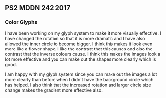 ## PS2 MDDN 242 2017

### Color Glyphs

I have been working on my glyph system to make it more visually effective. I have changed the rotation so that it is more dramatic and I have also allowed the inner circle to become bigger. I think this makes it look even more like a flower shape. I like the contrast that this causes and also the contrast that the inverse colours cause. I think this makes the images look a lot more effective and you can make out the shapes more clearly which is good. 

I am happy with my glyph system since you can make out the images a lot more clearly than before when I didn't have the background circle which has helped. I also think that the increased rotation and larger circle size change makes the gradient more effective also. 
